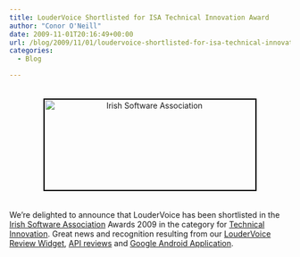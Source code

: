 ```yaml
---
title: LouderVoice Shortlisted for ISA Technical Innovation Award
author: "Conor O'Neill"
date: 2009-11-01T20:16:49+00:00
url: /blog/2009/11/01/loudervoice-shortlisted-for-isa-technical-innovation-award/
categories:
  - Blog

---
```

<p style="text-align: center;">
  <img class="aligncenter size-full wp-image-524" style="border: 2px solid black; margin-top: 20px; margin-bottom: 20px;" title="Irish Software Association " src="http://www.loudervoice.com/wp-content/uploads/2009/11/01/loudervoice-shortlisted-for-isa-technical-innovation-award/isa.jpg" alt="Irish Software Association " width="378" height="162" srcset="http://127.0.0.1.nip.io/wp-content/uploads/2009/11/01/loudervoice-shortlisted-for-isa-technical-innovation-award/isa.jpg 378w, http://127.0.0.1.nip.io/wp-content/uploads/2009/11/01/loudervoice-shortlisted-for-isa-technical-innovation-award/isa-300x128.jpg 300w" sizes="(max-width: 378px) 100vw, 378px" />
</p>

<p style="text-align: left;">
  We&#8217;re delighted to announce that LouderVoice has been shortlisted in the <a href="http://www.software.ie" target="_blank">Irish Software Association</a> Awards 2009 in the category for <a href="http://www.software.ie/Sectors/ISA/AWARDS2009.nsf/vPages/Awards_Categories~technical-innovation-award?OpenDocument" target="_blank">Technical Innovation</a>. Great news and recognition resulting from our <a href="http://business.loudervoice.com/features/widgets/" target="_blank">LouderVoice Review Widget</a>, <a href="http://business.loudervoice.com/features/loudervoice-api/" target="_blank">API reviews</a> and <a href="http://business.loudervoice.com/features/android/" target="_blank">Google Android Application</a>.
</p>